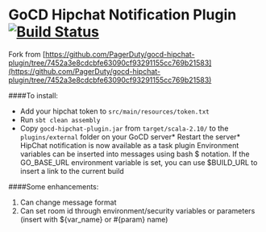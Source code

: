 GoCD Hipchat Notification Plugin [![Build Status](https://travis-ci.org/DrStrangepork/gocd-hipchat-plugin.svg?branch=master)](https://travis-ci.org/DrStrangepork/gocd-hipchat-plugin)
================================

Fork from [https://github.com/PagerDuty/gocd-hipchat-plugin/tree/7452a3e8cdcbfe63090cf93291155cc769b21583](https://github.com/PagerDuty/gocd-hipchat-plugin/tree/7452a3e8cdcbfe63090cf93291155cc769b21583)

####To install:

* Add your hipchat token to `src/main/resources/token.txt`
* Run `sbt clean assembly`
* Copy `gocd-hipchat-plugin.jar` from `target/scala-2.10/` to the `plugins/external` folder on your GoCD server* Restart the server* HipChat notification is now available as a task plugin
Environment variables can be inserted into messages using bash $ notation. If the GO_BASE_URL environment variable is set, you can use $BUILD_URL to insert a link to the current build

####Some enhancements:

1. Can change message format
2. Can set room id through environment/security variables or parameters (insert with ${var_name} or #{param} name)

